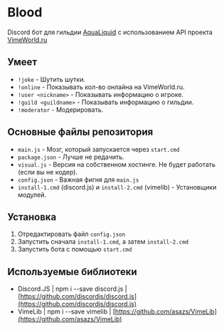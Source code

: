 # Blood
Discord бот для гильдии [AquaLiquid](https://vk.com/aqua.liquid) с использованием API проекта [VimeWorld.ru](https://vimeworld.ru)

## Умеет
- `!joke` - Шутить шутки.
- `!online` - Показывать кол-во онлайна на VimeWorld.ru.
- `!user <nickname>` - Показывать информацию о игроке.
- `!guild <guildname>` - Показывать информацию о гильдии.
- `!moderator` - Модерировать.

## Основные файлы репозитория
- `main.js` - Мозг, который запускается через `start.cmd`
- `package.json` - Лучше не редачить.
- `visual.js` - Версия на собственном хостинге. Не будет работать (если вы не кодер).
- `config.json` - Важная фигня для `main.js`
- `install-1.cmd` (discord.js) и `install-2.cmd` (vimelib) - Установщики модулей.

## Установка
1. Отредактировать файл `config.json`
2. Запустить сначала `install-1.cmd`, а затем `install-2.cmd`
2. Запустить бота с помощью `start.cmd`

## Используемые библиотеки
- Discord.JS | npm i --save discord.js | [https://github.com/discordjs/discord.js](https://github.com/discordjs/discord.js)
- VimeLib | npm i --save vimelib | [https://github.com/asazs/VimeLib](https://github.com/asazs/VimeLib)
